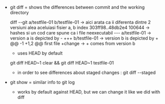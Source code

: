 * git diff = shows the differences between commit and the working directory

    diff --git a/testfile-01 b/testfile-01   -> aici arata ca ii diferenta dintre 2 versiuni alea aceluiasi fisier a, b
    index 303ff98..48db2e4 100644  -> hashes si un cod care spune ca i file neexecutabil
    --- a/testfile-01 -> version a is depicted by -
    +++ b/testfile-01 -> version b is depicted by +
    @@ -1 +1,2 @@
    first file
    +change  -> + comes from version b


    - uses HEAD by default

    git diff HEAD~1
    clear && git diff HEAD~1 testfile-01

    - in order to see differences about staged changes : git diff --staged


* git show = similar info to git log

    - works by default against HEAD, but we can change it like we did with diff
